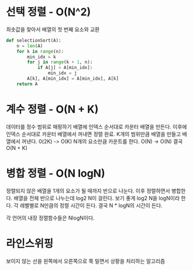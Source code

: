 # 선택 정렬 - O(N^2)
최솟값을 찾아서 배열의 첫 번째 요소와 교환
```python
def selectionSort(A):
    n = len(A)
    for k in range(n):
        min_idx = k
        for j in range(k + 1, n):
            if A[j] < A[min_idx]:
                min_idx = j
        A[k], A[min_idx] = A[min_idx], A[k]
    return A
```

# 계수 정렬 - O(N + K)
데이터를 정수 범위로 매핑하기
배열에 인덱스 순서대로 카운터 배열을 만든다.
이후에 인덱스 순서대로 카운터 배열에서 꺼내면 정렬 완료.
K개의 범위만큼 배열을 만들고 배열에서 꺼낸다. 0(2K) -> O(K)
N개의 요소만큼 카운트를 한다. O(N) -> O(N)
결국 O(N + K)


# 병합 정렬 - O(N logN)
정렬되지 않은 배열을 1개의 요소가 될 때까지 반으로 나눈다. 이후 정렬하면서 병합한다.
배열을 전체 반으로 나누는데 log2 N이 걸린다. 보기 좋게 log2 N을 logN이라 한다.
각 레벨별로 N만큼의 정렬 시간이 든다. 결국 N * logN의 시간이 든다.


각 언어의 내장 정렬함수들은 NlogN이다.


# 라인스위핑
보이지 않는 선을 왼쪽에서 오른쪽으로 쭉 밀면서 상황을 처리하는 알고리즘
